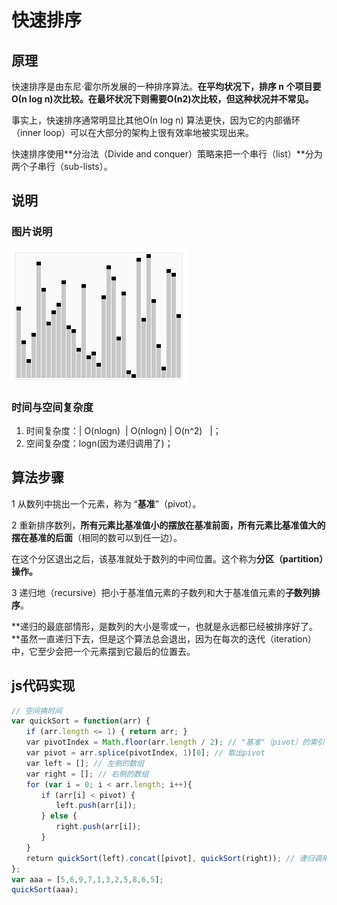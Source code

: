 # 快速排序

## 原理

快速排序是由东尼·霍尔所发展的一种排序算法。**在平均状况下，排序 n 个项目要Ο(n log n)次比较。在最坏状况下则需要Ο(n2)次比较，但这种状况并不常见。**

事实上，快速排序通常明显比其他Ο(n log n) 算法更快，因为它的内部循环（inner loop）可以在大部分的架构上很有效率地被实现出来。

快速排序使用**分治法（Divide and conquer）策略来把一个串行（list）**分为两个子串行（sub-lists）。

## 说明

### 图片说明

 ![快速排序](imgs\快速排序.gif)

### 时间与空间复杂度

1. 时间复杂度：| O(nlogn)  | O(nlogn) | O(n^2)   |；
2. 空间复杂度：logn(因为递归调用了)；

## 算法步骤

1 从数列中挑出一个元素，称为 “**基准**”（pivot）。

2 重新排序数列，**所有元素比基准值小的摆放在基准前面，所有元素比基准值大的摆在基准的后面**（相同的数可以到任一边）。

在这个分区退出之后，该基准就处于数列的中间位置。这个称为**分区（partition）操作。**

3 递归地（recursive）把小于基准值元素的子数列和大于基准值元素的**子数列排序**。

**递归的最底部情形，是数列的大小是零或一，也就是永远都已经被排序好了。**虽然一直递归下去，但是这个算法总会退出，因为在每次的迭代（iteration）中，它至少会把一个元素摆到它最后的位置去。

## js代码实现

```js
// 空间换时间
var quickSort = function(arr) {
　　if (arr.length <= 1) { return arr; }
　　var pivotIndex = Math.floor(arr.length / 2); // "基准"（pivot）的索引
　　var pivot = arr.splice(pivotIndex, 1)[0]; // 取出pivot
　　var left = []; // 左侧的数组
　　var right = []; // 右侧的数组
　　for (var i = 0; i < arr.length; i++){
　　　　if (arr[i] < pivot) {
　　　　　　left.push(arr[i]);
　　　　} else {
　　　　　　right.push(arr[i]);
　　　　}
　　}
　　return quickSort(left).concat([pivot], quickSort(right)); // 递归调用
};
var aaa = [5,6,9,7,1,3,2,5,8,6,5];
quickSort(aaa);
```
